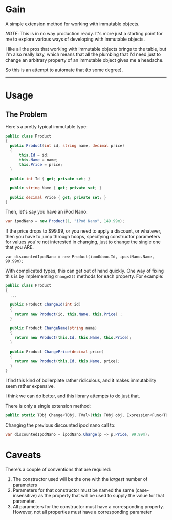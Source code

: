 Gain
====

A simple extension method for working with immutable objects.

*NOTE*: This is in no way production ready. It's more just a starting point for
me to explore various ways of developing with immutable objects.

I like all the pros that working with immutable objects brings to the table, but
I'm also really lazy, which means that all the plumbing that I'd need just to
change an arbitrary property of an immutable object gives me a headache.

So this is an attempt to automate that (to some degree).

--------------------------------------------------------------------------------

Usage
=====

The Problem
-----------

Here's a pretty typical immutable type:


```csharp
public class Product
{
  public Product(int id, string name, decimal price)
  {
      this.Id = id;
      this.Name = name;
      this.Price = price;
  }

  public int Id { get; private set; }

  public string Name { get; private set; }

  public decimal Price { get; private set; }
}
```

Then, let's say you have an iPod Nano:

```csharp
var ipodNano = new Product(1, "iPod Nano", 149.99m);
```

If the price drops to $99.99, or you need to apply a discount, or whatever, then
you have to jump through hoops, specifying constructor parameters for values
you're not interested in changing, just to change the single one that you ARE.

    var discountedIpodNano = new Product(ipodNano.Id, ipostNano.Name, 99.99m);

With complicated types, this can get out of hand quickly. One way of fixing this 
is by implementing `ChangeX()` methods for each property. For example:

```csharp
public class Product
{
  ...

  public Product ChangeId(int id)
  {
    return new Product(id, this.Name, this.Price) ;
  }

  public Product ChangeName(string name)
  {
    return new Product(this.Id, this.Name, this.Price);
  }

  public Product ChangePrice(decimal price)
  {
    return new Product(this.Id, this.Name, price);
  }
}
```

I find this kind of boilerplate rather ridiculous, and it makes immutability seem
rather expensive.

I think we can do better, and this library attempts to do just that.

There is only a single extension method:

```csharp
public static TObj Change<TObj, TVal>(this TObj obj, Expression<Func<TObj, TVal>> expr, TVal newVal);
```

Changing the previous discounted ipod nano call to:

```csharp
var discountedIpodNano = ipodNano.Change(p => p.Price, 99.99m);
```

Caveats
=======

There's a couple of conventions that are required:

1. The constructor used will be the one with the _largest_
number of parameters
2. Parameters for that constructor must be named the same (case-insensitive) as
the property that will be used to supply the value for that parameter.
3. All parameters for the constructor must have a corresponding property.
However, not all properties must have a corresponding parameter

